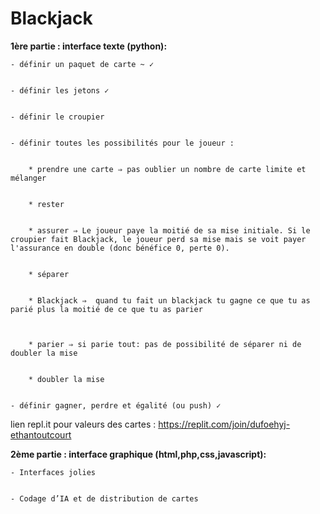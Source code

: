 # Blackjack
**1ère partie : interface texte (python):**

    - définir un paquet de carte ~ ✓


    - définir les jetons ✓


    - définir le croupier


    - définir toutes les possibilités pour le joueur :


        * prendre une carte ⇒ pas oublier un nombre de carte limite et mélanger


        * rester


        * assurer ⇒ Le joueur paye la moitié de sa mise initiale. Si le croupier fait Blackjack, le joueur perd sa mise mais se voit payer l'assurance en double (donc bénéfice 0, perte 0). 


        * séparer


        * Blackjack ⇒  quand tu fait un blackjack tu gagne ce que tu as parié plus la moitié de ce que tu as parier



        * parier ⇒ si parie tout: pas de possibilité de séparer ni de doubler la mise


        * doubler la mise


    - définir gagner, perdre et égalité (ou push) ✓

lien repl.it pour valeurs des cartes :  https://replit.com/join/dufoehyj-ethantoutcourt

**2ème partie : interface graphique (html,php,css,javascript):**


    - Interfaces jolies


    - Codage d’IA et de distribution de cartes

    
